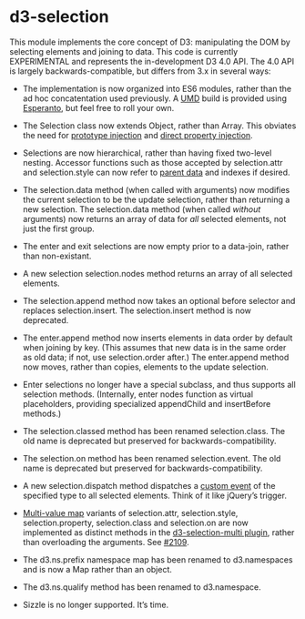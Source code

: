 # d3-selection

This module implements the core concept of D3: manipulating the DOM by selecting elements and joining to data. This code is currently EXPERIMENTAL and represents the in-development D3 4.0 API. The 4.0 API is largely backwards-compatible, but differs from 3.x in several ways:

* The implementation is now organized into ES6 modules, rather than the ad hoc concatentation used previously. A [UMD](https://github.com/umdjs/umd) build is provided using [Esperanto](http://esperantojs.org/), but feel free to roll your own.

* The Selection class now extends Object, rather than Array. This obviates the need for [prototype injection](http://perfectionkills.com/how-ecmascript-5-still-does-not-allow-to-subclass-an-array/#wrappers_prototype_chain_injection) and [direct property injection](http://perfectionkills.com/how-ecmascript-5-still-does-not-allow-to-subclass-an-array/#wrappers_direct_property_injection).

* Selections are now hierarchical, rather than having fixed two-level nesting. Accessor functions such as those accepted by selection.attr and selection.style can now refer to [parent data](http://bl.ocks.org/mbostock/7a8a2de2b99d391add4b) and indexes if desired.

* The selection.data method (when called with arguments) now modifies the current selection to be the update selection, rather than returning a new selection. The selection.data method (when called *without* arguments) now returns an array of data for *all* selected elements, not just the first group.

* The enter and exit selections are now empty prior to a data-join, rather than non-existant.

* A new selection selection.nodes method returns an array of all selected elements.

* The selection.append method now takes an optional before selector and replaces selection.insert. The selection.insert method is now deprecated.

* The enter.append method now inserts elements in data order by default when joining by key. (This assumes that new data is in the same order as old data; if not, use selection.order after.) The enter.append method now moves, rather than copies, elements to the update selection.

* Enter selections no longer have a special subclass, and thus supports all selection methods. (Internally, enter nodes function as virtual placeholders, providing specialized appendChild and insertBefore methods.)

* The selection.classed method has been renamed selection.class. The old name is deprecated but preserved for backwards-compatibility.

* The selection.on method has been renamed selection.event. The old name is deprecated but preserved for backwards-compatibility.

* A new selection.dispatch method dispatches a [custom event](https://dom.spec.whatwg.org/#interface-customevent) of the specified type to all selected elements. Think of it like jQuery’s trigger.

* [Multi-value map](http://bl.ocks.org/mbostock/3305515) variants of selection.attr, selection.style, selection.property, selection.class and selection.on are now implemented as distinct methods in the [d3-selection-multi plugin](https://github.com/d3/d3-selection-multi), rather than overloading the arguments. See [#2109](https://github.com/mbostock/d3/issues/2109).

* The d3.ns.prefix namespace map has been renamed to d3.namespaces and is now a Map rather than an object.

* The d3.ns.qualify method has been renamed to d3.namespace.

* Sizzle is no longer supported. It’s time.
